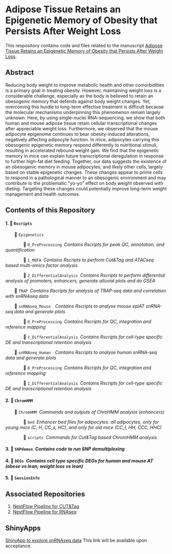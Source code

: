 # Adipose Tissue Retains an Epigenetic Memory of Obesity that Persists After Weight Loss

This respository contains code and files related to the manuscript [Adipose Tissue Retains an Epigenetic Memory of Obesity that Persists After Weight Loss](link).

## Abstract
Reducing body weight to improve metabolic health and other comorbidities is a primary goal in treating obesity. However, maintaining weight loss is a considerable challenge, especially as the body is believed to retain an obesogenic memory that defends against body weight changes. Yet, overcoming this hurdle to long-term effective treatment is difficult because the molecular mechanisms underpinning this phenomenon remain largely unknown. Here, by using single-nuclei RNA-sequencing, we show that both human and mouse adipose tissue retain cellular transcriptional changes after appreciable weight loss. Furthermore, we observed that the mouse adipocyte epigenome continues to bear obesity-induced alterations, negatively affecting adipocyte function. In mice, adipocytes carrying this obesogenic epigenetic memory respond differently to nutritional stimuli, resulting in accelerated rebound weight gain. We find that the epigenetic memory in mice can explain future transcriptional deregulation in response to further high-fat diet feeding. Together, our data suggests the existence of an obesogenic memory in mouse adipocytes, and likely other cells, largely based on stable epigenetic changes. These changes appear to prime cells to respond in a pathological manner to an obesogenic environment and may contribute to the problematic "yo-yo" effect on body weight observed with dieting. Targeting these changes could potentially improve long-term weight management and health outcomes.


## Contents of this Repository
#### 1. :file_folder: ```Rscripts```</p>
&emsp;&emsp;:file_folder: ```Epigenetics ```</p>
&emsp;&emsp;&emsp;&emsp;:file_folder: ```0_PreProcessing```&ensp;*Contains Rscripts for peak QC, annotation, and quantification*</p>
&emsp;&emsp;&emsp;&emsp;:file_folder: ```1_MOFA```&ensp;*Contains Rscripts to perform Cut&Tag and ATACseq based multi-omics factor analysis*</p>
&emsp;&emsp;&emsp;&emsp;:file_folder: ```2_DifferentialAnalysis```&ensp;*Contains Rscripts to perform differential analysis of promoters, enhancers, generate alluvial plots and do GSEA*</p>

&emsp;&emsp;:file_folder: ```TRAP```&ensp;*Contains Rscripts for analysis of TRAP-seq data and correlation with snRNAseq data*</p>

&emsp;&emsp;:file_folder: ```snRNAseq_Mouse ```&ensp;*Contains Rscripts to analyse mouse epiAT snRNA-seq data and generate plots*</p>
&emsp;&emsp;&emsp;&emsp;:file_folder: ```0_PreProcessing```&ensp;*Contains Rscripts for QC, integration and reference mapping*</p>
&emsp;&emsp;&emsp;&emsp;:file_folder: ```1_DifferentialAnalysis```&ensp;*Contains Rscripts for cell-type specific DE and transcriptional retention analysis*</p>

&emsp;&emsp;:file_folder: ```snRNAseq_Human ```&ensp;*Contains Rscripts to analyse human snRNA-seq data and generate plots*</p>
&emsp;&emsp;&emsp;&emsp;:file_folder: ```0_PreProcessing```&ensp;*Contains Rscripts for QC, integration and reference mapping*</p>
&emsp;&emsp;&emsp;&emsp;:file_folder: ```1_DifferentialAnalysis```&ensp;*Contains Rscripts for cell-type specific DE and transcriptional retention analysis*</p>

#### 2. :file_folder: ```ChromHMM```</p>
&emsp;&emsp;:file_folder: ```ChromHMM```&ensp;*Commands and outputs of ChroHMM analysis (enhancers)*</p>
&emsp;&emsp;&emsp;&emsp;:file_folder: ```bed```&ensp;*Enhancer bed files for adipocytes: all adipocytes, only for young mice (C, H, CC_s, HC), and only for old mice (CC_l, HH, CCC, HHC)*</p>
&emsp;&emsp;&emsp;&emsp;:file_folder: ```scripts```&ensp;*Commands for Cut&Tag based ChromHMM analysis*</p>

#### 3. :file_folder: ```SNPdemux```&ensp;*Contains code to run SNP demultiplexing*</p>

#### 4. :file_folder: ```DEGs```&ensp;*Contains cell type specific DEGs for human and mouse AT (obese vs lean; weight loss vs lean)*</p>

#### 5. :file_folder: ```SessionInfo```</p>

## Associated Repositories 
1. [NextFlow Pipeline for CUT&Tag](https://github.com/vonMeyennLab/nf_cutntag)
2. [NextFlow Pipeline for RNAseq](https://github.com/vonMeyennLab/nf_rnaseq)


## ShinyApps
[ShinyApp to explore snRNAseq data](link) This link will be available upon acceptance.
